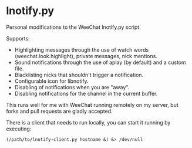 lnotify.py
=======

Personal modifications to the WeeChat lnotify.py script.

Supports:
 * Highlighting messages through the use of watch words (weechat.look.highlight), private messages, nick mentions.
 * Sound notifications through the use of aplay (by default) and a custom file.
 * Blacklisting nicks that shouldn't trigger a notification.
 * Configurable icon for libnotify.
 * Disabling of notifications when you are "away".
 * Disabling notifications for the channel in the current buffer.

This runs well for me with WeeChat running remotely on my server, but forks and pull requests are gladly accepted.

There is a client that needs to run locally, you can start it running by executing:
```
(/path/to/lnotify-client.py hostname &) &> /dev/null
```

